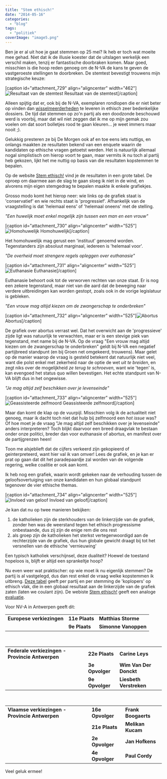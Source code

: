 ```yaml
---
title: "Stem ethisch!"
date: "2014-05-16"
categories: 
  - "blog"
tags: 
  - "politiek"
coverImage: "image5.png"
---
```


Ben je er al uit hoe je gaat stemmen op 25 mei? Ik heb er toch wat moeite mee gehad. Niet dat ik de illusie koester dat de uitslagen werkelijk een verschil maken, tenzij er fantastische doorbraken komen. Maar goed, misschien is die hoop reden genoeg om de N-VA de kans te geven de vastgeroeste stellingen te doorbreken. De stemtest bevestigt trouwens mijn strategische keuze:

\[caption id="attachment\_729" align="aligncenter" width="462"\]![Resultaat van de stemtest](images/stemtest.png) Resultaat van de stemtest\[/caption\]

Alleen spijtig dat er, ook bij de N-VA, exemplaren rondlopen die er niet beter op vinden dan [wisselmeerderheden](http://www.nieuwsblad.be/article/detail.aspx?articleid=DMF20140213_00977609) te leveren in ethisch zeer bedenkelijke dossiers. De tijd dat stemmen op zo'n partij als een doodzonde beschouwd werd is voorbij, maar dat wil niet zeggen dat ik me op mijn gemak zou voelen om dat soort bolletjes rood te gaan kleuren... je weet immers maar nooit ;).

Gelukkig presteren ze bij De Morgen ook af en toe eens iets nuttigs, en onlangs maakten ze resultaten bekend van een enquete waarin de kandidaten op ethische vragen getoetst werden. Het is natuurlijk allemaal nogal simplistisch om hierop voort te gaan, maar vermits ik nu toch al partij heb gekozen, lijkt het me nuttig op basis van die resultaten kopstemmen te bepalen.

Op de website [Stem ethisch!](https://sites.google.com/site/stemethisch/) vind je de resultaten in een grote tabel. De oproep om daarmee aan de slag te gaan sloeg ik niet in de wind, en alvorens mijn eigen stemgedrag te bepalen maakte ik enkele grafiekjes.

Grosso modo komt het hierop neer: wie links op de grafiek staat is 'conservatief' en wie rechts staat is 'progressief'. Afhankelijk van de vraagstelling is dat 'helemaal eens' of 'helemaal oneens' met de stelling.

_"Een huwelijk moet enkel mogelijk zijn tussen een man en een vrouw"_

\[caption id="attachment\_730" align="aligncenter" width="525"\]![Homohuwelijk](images/image2.png) Homohuwelijk\[/caption\]

Het homohuwelijk mag gerust een 'instituut' genoemd worden. Tegenstanders zijn absoluut marginaal, iedereen is 'helemaal voor'.

_"De overheid moet strengere regels opleggen over euthanasie"_

\[caption id="attachment\_731" align="aligncenter" width="525"\]![Euthanasie](images/image.png) Euthanasie\[/caption\]

Euthanasie behoort ook tot de verworven rechten van onze staat. Er is nog een zekere tegenstand, maar niet van die aard dat de beweging naar verdere uitbreidingen kan worden gestopt, zoals ook in de vorige legislatuur is gebleken.

_"Een vrouw mag altijd kiezen om de zwangerschap te onderbreken"_

\[caption id="attachment\_732" align="aligncenter" width="525"\]![Abortus](images/image1.png) Abortus\[/caption\]

De grafiek over abortus verrast wel. Dat het overwicht aan de 'progressieve' zijde ligt was natuurlijk te verwachten, maar er is een stevige piek van tegenstand, met name bij de N-VA. Op de vraag "Een vrouw mag altijd kiezen om de zwangerschap te onderbreken" geldt bij N-VA een negatief partijbreed standpunt (en bij Groen net omgekeerd, trouwens). Maar gelet op de manier waarop de vraag is gesteld betekent dat natuurlijk niet veel, want die polst enkel met zekerheid naar de optie de wet _uit te breiden_, en zegt niks over de mogelijkheid _ze terug te schroeven_, want wie 'tegen' is, kan evengoed het status quo willen bevestigen. Het echte standpunt van N-VA blijft dus in het ongewisse.

_"Je mag altijd zelf beschikken over je levenseinde"_

\[caption id="attachment\_733" align="aligncenter" width="525"\]![Geassisteerde zelfmoord](images/image3.png) Geassisteerde zelfmoord\[/caption\]

Maar dan komt de klap op de vuurpijl. Misschien volg ik de actualiteit niet genoeg, maar ik dacht toch niet dat hulp bij zelfmoord een _hot issue_ was? Of hoe moet je de vraag "Je mag altijd zelf beschikken over je levenseinde" anders interpreteren? Toch blijkt daarvoor een breed draagvlak te bestaan onder onze politici, breder dan voor euthanasie of abortus, en manifest over de partijgrenzen heen!

Toon me alsjeblieft dat de cijfers verkeerd zijn gekopieerd of geinterpreteerd, want hier val ik van omver! Lees de grafiek, en je kan er prat op gaan dat dit het paradepaardje zal worden van de volgende regering, welke coalitie er ook aan komt.

Ik heb nog een grafiek, waarin wordt gekeken naar de verhouding tussen de geloofsovertuiging van onze kandidaten en hun globaal standpunt tegenover de vier ethische themas.

\[caption id="attachment\_734" align="aligncenter" width="525"\]![Invloed van geloof](images/image5.png) Invloed van geloof\[/caption\]

Je kan dat nu op twee manieren bekijken:

1. de katholieken zijn de sterkhouders van de linkerzijde van de grafiek, zonder hen was de weerstand tegen het ethisch progressisme onbestaande, dus zij zijn de enige rem die ons rest
2. als groep zijn de katholieken het sterkst vertegenwoordigd aan de rechterzijde van de grafiek, dus hun globale gewicht draagt bij tot het versnellen van de ethische 'vernieuwing'

Een typisch katholiek verschijnsel, deze dualiteit? Hoewel de toestand hopeloos is, blijft er altijd een sprankeltje hoop?

Nu even weer wat praktischer: op wie moet ik nu eigenlijk stemmen? De partij is al vastgelegd, dus dan rest enkel de vraag welke kopstemmen ik uitbreng. [Deze tabel](https://docs.google.com/spreadsheets/d/1RqRhHb7xn4Per9o2hGsreaC0MTFGcOTSmQvej4knoL0/pubhtml#) geeft per partij en per stemming de 'koplopers' op ethisch vlak, die in een globaal resultaat aan de linkerzijde van de grafiek zaten (laten we coulant zijn). De webiste [Stem ethisch!](https://sites.google.com/site/stemethisch/) geeft een analoge [evaluatie](https://sites.google.com/site/stemethisch/topkandidaten-per-partij "Topkandidaten per partij").

Voor NV-A in Antwerpen geeft dit:

<table><tbody><tr><td><b>Europese verkiezingen</b></td><td><b>11e Plaats</b></td><td><b>Matthias Storme</b></td></tr><tr><td></td><td><b>9e Plaats</b></td><td><b>Simonne Vanoppen</b></td></tr></tbody></table>

 

<table><tbody><tr><td><b>Federale verkiezingen - Provincie Antwerpen</b></td><td><b>22e Plaats</b></td><td><b>Carine Leys</b></td></tr><tr><td></td><td><b>3e Opvolger</b></td><td><b>Wim Van Der Donckt</b></td></tr><tr><td></td><td><b>9e Opvolger</b></td><td><b>Liesbeth Verstreken</b></td></tr></tbody></table>

 

<table><tbody><tr><td><b>Vlaamse verkiezingen - Provincie Antwerpen</b></td><td><b>16e Opvolger</b></td><td><b>Frank Boogaerts</b></td></tr><tr><td></td><td><b>21e Plaats</b></td><td><b>Melikan Kucam</b></td></tr><tr><td></td><td><b>2e Opvolger</b></td><td><b>Jan Hofkens</b></td></tr><tr><td></td><td><b>4e Opvolger</b></td><td><b>Paul Cordy</b></td></tr></tbody></table>

Veel geluk ermee!
